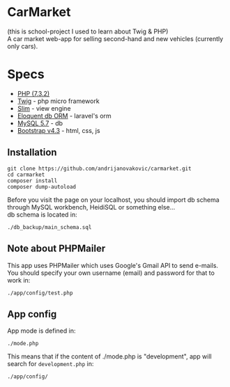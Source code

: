 # CarMarket
(this is school-project I used to learn about Twig & PHP)\
A car market web-app for selling second-hand and new vehicles (currently only cars).

# Specs
* [PHP (7.3.2)](http://www.php.net/)
* [Twig](http://www.slimframework.com) - php micro framework
* [Slim](http://www.slimframework.com/docs/v3/features/templates.html) - view engine
* [Eloquent db ORM](https://laravel.com/docs/5.8/eloquent) - laravel's orm
* [MySQL 5.7](https://dev.mysql.com/downloads/mysql/5.7.html) - db
* [Bootstrap v4.3](https://getbootstrap.com/docs/4.3/getting-started/introduction/) - html, css, js


## Installation
```
git clone https://github.com/andrijanovakovic/carmarket.git
cd carmarket
composer install
composer dump-autoload
```
Before you visit the page on your localhost, you should import db schema through MySQL workbench, HeidiSQL or something else...\
db schema is located in:
```
./db_backup/main_schema.sql
```

## Note about PHPMailer
This app uses PHPMailer which uses Google's Gmail API to send e-mails. You should specify your own username (email) and password for that to work in:
```
./app/config/test.php
```

## App config
App mode is defined in:
```
./mode.php
```
This means that if the content of ./mode.php is "development", app will search for `development.php` in:
```
./app/config/
```
